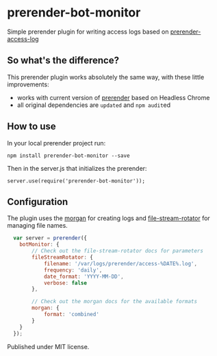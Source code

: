 prerender-bot-monitor
=======================
Simple prerender plugin for writing access logs based on [prerender-access-log](https://github.com/unDemian/prerender-access-log)

## So what's the difference?

This prerender plugin works absolutely the same way, with these little improvements:
* works with current version of [prerender](https://github.com/prerender/prerender) based on Headless Chrome
* all original dependencies are `updated` and `npm audit`ed

How to use
----------

In your local prerender project run:

`npm install prerender-bot-monitor --save`

Then in the server.js that initializes the prerender:

`server.use(require('prerender-bot-monitor'));`

Configuration
-------------
The plugin uses the [morgan](https://github.com/expressjs/morgan#predefined-formats) for creating logs and [file-stream-rotator](https://www.npmjs.com/package/file-stream-rotator) for managing file names.

```javascript
  var server = prerender({
    botMonitor: {
        // Check out the file-stream-rotator docs for parameters
        fileStreamRotator: {
            filename: '/var/logs/prerender/access-%DATE%.log',
            frequency: 'daily',
            date_format: 'YYYY-MM-DD',
            verbose: false
        },

        // Check out the morgan docs for the available formats
        morgan: {
            format: 'combined'
        }
    }
  });
  ```

Published under MIT license.
